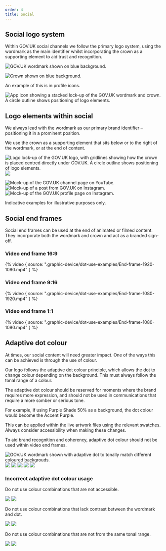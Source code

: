 ```yaml
---
order: 4
title: Social
---
```


## Social logo system

Within GOV.UK social channels we follow the primary logo system, using the wordmark as the main identifier whilst incorporating the crown as a supporting element to aid trust and recognition.

<!-- TODO: duplicated file also in ../app -->
![GOV.UK wordmark shown on blue background.](./wordmark-on-blue.svg)

<!-- TODO: duplicated file also in ../app -->
![Crown shown on blue background.](./crown-on-blue.svg)

An example of this is in profile icons.

![App icon showing a stacked lock-up of the GOV.UK wordmark and crown. A circle outline shows positioning of logo elements.](./profile-icon-on-blue.svg)

## Logo elements within social

We always lead with the wordmark as our primary brand identifier – positioning it in a prominent position.

We use the crown as a supporting element that sits below or to the right of the wordmark, or at the end of content.

![Logo lock-up of the GOV.UK logo, with gridlines showing how the crown is placed centred directly under GOV.UK. A circle outline shows positioning of logo elements.](./profile-icon-lines.svg) ![](./profile-icon.svg)

![Mock-up of the GOV.UK channel page on YouTube.](./youtube-example.png) ![Mock-up of a post from GOV.UK on Instagram.](./insta-example.png) ![Mock-up of the GOV.UK profile page on Instagram.](./facebook-example.png)

Indicative examples for illustrative purposes only.

## Social end frames

Social end frames can be used at the end of animated or filmed content. They incorporate both the wordmark and crown and act as a branded sign-off.

### Video end frame 16:9

{% video { source: ".graphic-device/dot-use-examples/End-frame-1920-1080.mp4" } %}

### Video end frame 9:16

{% video { source: ".graphic-device/dot-use-examples/End-frame-1080-1920.mp4" } %}

### Video end frame 1:1

{% video { source: ".graphic-device/dot-use-examples/End-frame-1080-1080.mp4" } %}

## Adaptive dot colour

At times, our social content will need greater impact. One of the ways this can be achieved is through the use of colour.

Our logo follows the adaptive dot colour principle, which allows the dot to change colour depending on the background. This must always follow the tonal range of a colour.

The adaptive dot colour should be reserved for moments where the brand requires more expression, and should not be used in communications that require a more somber or serious tone.

For example, if using Purple Shade 50% as a background, the dot colour would become the Accent Purple.

This can be applied within the live artwork files using the relevant swatches. Always consider accessibility when making these changes.

To aid brand recognition and coherency, adaptive dot colour should not be used within video end frames.

![GOV.UK wordmark shown with adaptive dot to tonally match different coloured backgrouds.](./adaptive-primary-blue.svg) ![](./adaptive-primary-green.svg) ![](./adaptive-shade50-blue.svg) ![](./adaptive-shade50-purple.svg) ![](./adaptive-shade50-red.svg) ![](./adaptive-shade50-teal.svg)

### Incorrect adaptive dot colour usage

Do not use colour combinations that are not accessible.

![](./incorrect-not-accessible-1.svg) ![](./incorrect-not-accessible-2.svg)

Do not use colour combinations that lack contrast between the wordmark and dot.

![](./incorrect-low-contrast-1.svg) ![](./incorrect-low-contrast-2.svg)

Do not use colour combinations that are not from the same tonal range.

![](./incorrect-tonal-1.svg) ![](./incorrect-tonal-2.svg)
